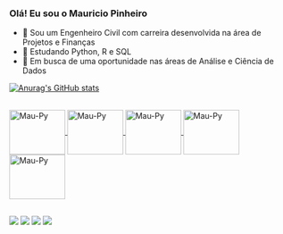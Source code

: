 ### Olá! Eu sou o Mauricio Pinheiro

- 🔭 Sou um Engenheiro Civil com carreira desenvolvida na área de Projetos e Finanças
- 🌱 Estudando Python, R e SQL
- 🔎 Em busca de uma oportunidade nas áreas de Análise e Ciência de Dados

<div>
  <a href="https://github.com./mauriciompinheiro">
  
![Anurag's GitHub stats](https://github-readme-stats.vercel.app/api?username=mauriciompinheiro&show_icons=true&theme=tokyonight)

<div style="display: inline_block"><br>
  <img align="center" alt="Mau-Py" height="80" width="100" src="https://cdn.jsdelivr.net/gh/devicons/devicon/icons/python/python-original.svg">
  <img align="center" alt="Mau-Py" height="80" width="100" src="https://cdn.jsdelivr.net/gh/devicons/devicon/icons/mysql/mysql-original-wordmark.svg">
  <img align="center" alt="Mau-Py" height="80" width="100" src="https://cdn.jsdelivr.net/gh/devicons/devicon/icons/r/r-original.svg">
  <img align="center" alt="Mau-Py" height="80" width="100" src="https://cdn.jsdelivr.net/gh/devicons/devicon/icons/pandas/pandas-original-wordmark.svg">
  <img align="center" alt="Mau-Py" height="80" width="100" src="https://cdn.jsdelivr.net/gh/devicons/devicon/icons/jupyter/jupyter-original-wordmark.svg">

##

<div>
  <a href="https://www.linkedin.com/in/mauriciompinheiro/" target="_blank"><img src="https://img.shields.io/badge/LinkedIn-0077B5?style=for-the-badge&logo=linkedin&logoColor=white" target="_blank"></a>
  <a href = "mailto:mpinheiro.mauricio@gmail.com"><img src="https://img.shields.io/badge/Gmail-D14836?style=for-the-badge&logo=gmail&logoColor=white" target="_blank"></a>
  <a href = "https://wa.me/5547996116898" target="_blank"><img src="https://img.shields.io/badge/WhatsApp-25D366?style=for-the-badge&logo=whatsapp&logoColor=white" target="_blank"></a>
  <a href = "https://t.me/maupinheiro" target="_blank"><img src="https://img.shields.io/badge/Telegram-2CA5E0?style=for-the-badge&logo=telegram&logoColor=white">
